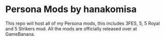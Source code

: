 # Persona Mods by hanakomisa
This repo will host all of my Persona mods, this includes 3FES, 5, 5 Royal and 5 Strikers mod. 
All the mods are officially released over at GameBanana.
